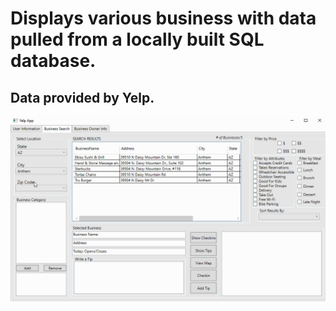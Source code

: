 # Displays various business with data pulled from a locally built SQL database. 
## Data provided by Yelp.


![Screenshot](yelp.gif)
